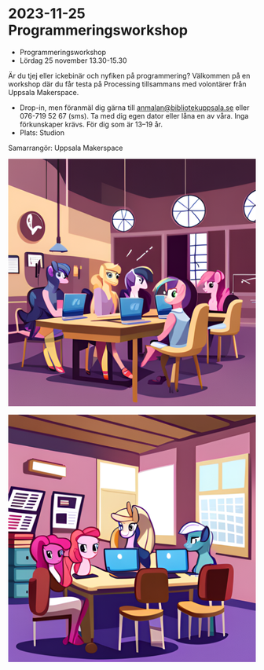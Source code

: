 # 2023-11-25 Programmeringsworkshop

 * Programmeringsworkshop 
 * Lördag 25 november 13.30-15.30 

Är du tjej eller ickebinär och nyfiken på programmering? Välkommen på en workshop där du får testa på Processing tillsammans med volontärer från Uppsala Makerspace. 

 * Drop-in, men föranmäl dig gärna till anmalan@bibliotekuppsala.se eller 076-719 52 67 (sms). Ta med dig egen dator eller låna en av våra. Inga förkunskaper krävs. För dig som är 13–19 år. 
 * Plats: Studion 

Samarrangör: Uppsala Makerspace

![](20231125_girls_only_workshop_1.png)

![](20231125_girls_only_workshop_2.png)

